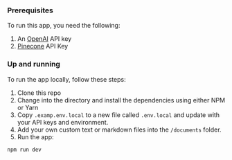 ### Prerequisites

To run this app, you need the following:

1. An [OpenAI](https://platform.openai.com/) API key
2. [Pinecone](https://app.pinecone.io/) API Key

### Up and running

To run the app locally, follow these steps:

1. Clone this repo
2. Change into the directory and install the dependencies using either NPM or Yarn
3. Copy `.examp.env.local` to a new file called `.env.local` and update with your API keys and environment.
4. Add your own custom text or markdown files into the `/documents` folder.
5. Run the app:

```sh
npm run dev
```
